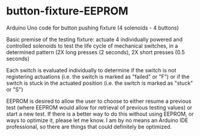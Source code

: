 # button-fixture-EEPROM
Arduino Uno code for button pushing fixture (4 solenoids - 4 buttons)


Basic premise of the testing fixture: actuate 4 individually powered and controlled solenoids to test the life cycle of mechanical switches, in a determined pattern (2X long presses (2 seconds), 2X short presses (0.5 seconds)

Each switch is evaluated individually to determine if the switch is not registering actuations (i.e. the switch is marked as "failed" or "F") or if the switch is stuck in the actuated position (i.e. the switch is marked as "stuck" or "S")

EEPROM is desired to allow the user to choose to either resume a previous test (where EEPROM would allow for retrieval of previous testing values) or start a new test.
If there is a better way to do this without using EEPROM, or ways to optimize it, please let me know. I am by no means an Arduino IDE professional, so there are things that could definitely be optimized.
